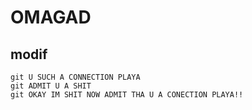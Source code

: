# OMAGAD
## modif

    git U SUCH A CONNECTION PLAYA
    git ADMIT U A SHIT
    git OKAY IM SHIT NOW ADMIT THA U A CONECTION PLAYA!!
